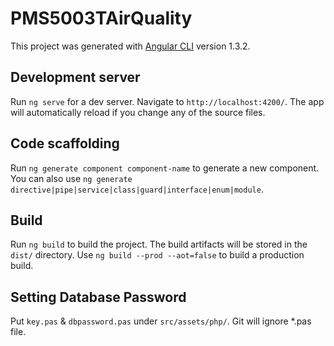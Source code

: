 # PMS5003TAirQuality

This project was generated with [Angular CLI](https://github.com/angular/angular-cli) version 1.3.2.

## Development server

Run `ng serve` for a dev server. Navigate to `http://localhost:4200/`. The app will automatically reload if you change any of the source files.

## Code scaffolding

Run `ng generate component component-name` to generate a new component. You can also use `ng generate directive|pipe|service|class|guard|interface|enum|module`.

## Build

Run `ng build` to build the project. The build artifacts will be stored in the `dist/` directory.
Use `ng build --prod --aot=false` to build a production build.

## Setting Database Password

Put `key.pas` & `dbpassword.pas` under `src/assets/php/`.
Git will ignore *.pas file.
